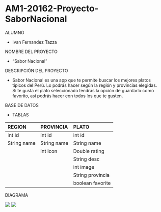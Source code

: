 # AM1-20162-Proyecto-SaborNacional

ALUMNO
- Ivan Fernandez Tazza

NOMBRE DEL PROYECTO
- “Sabor Nacional”

DESCRIPCIÓN DEL PROYECTO
- Sabor Nacional es una app que te permite buscar los mejores platos típicos del Perú. Lo podrás hacer según la región y provincias elegidas. Si te gusta el plato seleccionado tendrás la opción de guardarlo como favorito, así podrás hacer con todos los que te gusten. 

BASE DE DATOS
- TABLAS

| REGION      | PROVINCIA   | PLATO            |
| :---------- | :---------- | :--------------- |
| int id      | int id      | int id           |
| String name | String name | String name      |
|             | int icon    | Double rating    |
|             |             | String desc      |
|             |             | int image        |
|             |             | String provincia |
|             |             | boolean favorite |

DIAGRAMA

<img src="http://i65.tinypic.com/2q897y1.jpg" />

<img src="http://i65.tinypic.com/23jmu5d.jpg" />
